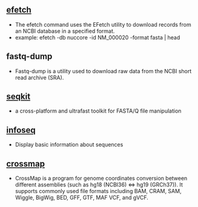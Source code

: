 ## [efetch](https://dataguide.nlm.nih.gov/edirect/efetch.html)
  - The efetch command uses the EFetch utility to download records from an NCBI database in a specified format.
  - example: efetch -db nuccore -id NM_000020 -format fasta | head
  
## fastq-dump
  - Fastq-dump is a utility used to download raw data from the NCBI short read archive (SRA).  


## [seqkit](https://bioinf.shenwei.me/seqkit/)
  - a cross-platform and ultrafast toolkit for FASTA/Q file manipulation

## [infoseq](http://emboss.sourceforge.net/apps/cvs/emboss/apps/infoseq.html)
  - Display basic information about sequences 

## [crossmap](http://crossmap.sourceforge.net/)
  - CrossMap is a program for genome coordinates conversion between different assemblies (such as hg18 (NCBI36) <=> hg19 (GRCh37)). It supports commonly used file formats including BAM, CRAM, SAM, Wiggle, BigWig, BED, GFF, GTF, MAF VCF, and gVCF.
